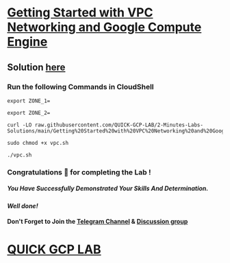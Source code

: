 # [Getting Started with VPC Networking and Google Compute Engine](https://www.cloudskillsboost.google/focuses/41750?parent=catalog)

## Solution [here]()

### Run the following Commands in CloudShell
```
export ZONE_1=
```
```
export ZONE_2=
```
```
curl -LO raw.githubusercontent.com/QUICK-GCP-LAB/2-Minutes-Labs-Solutions/main/Getting%20Started%20with%20VPC%20Networking%20and%20Google%20Compute%20Engine/vpc.sh

sudo chmod +x vpc.sh

./vpc.sh
```

### Congratulations 🎉 for completing the Lab !

##### *You Have Successfully Demonstrated Your Skills And Determination.*

#### *Well done!*

#### Don't Forget to Join the [Telegram Channel](https://t.me/quickgcplab) & [Discussion group](https://t.me/quickgcplabchats)

# [QUICK GCP LAB](https://www.youtube.com/@quickgcplab)
